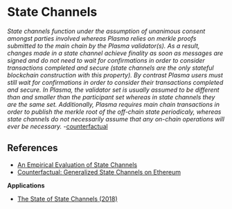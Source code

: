 # State Channels

*State channels function under the assumption of unanimous consent amongst parties involved whereas Plasma relies on merkle proofs submitted to the main chain by the Plasma validator(s). As a result, changes made in a state channel achieve finality as soon as messages are signed and do not need to wait for confirmations in order to consider transactions completed and secure (state channels are the only stateful blockchain construction with this property). By contrast Plasma users must still wait for confirmations in order to consider their transactions completed and secure. In Plasma, the validator set is usually assumed to be different than and smaller than the participant set whereas in state channels they are the same set. Additionally, Plasma requires main chain transactions in order to publish the merkle root of the off-chain state periodicaly, whereas state channels do not necessarily assume that any on-chain operations will ever be necessary.* -[counterfactual](https://www.counterfactual.com/statechannels/) 

## References

* [An Empirical Evaluation of State Channels](https://github.com/stonecoldpat/statechannels)
* [Counterfactual: Generalized State Channels on Ethereum](https://medium.com/statechannels/counterfactual-generalized-state-channels-on-ethereum-d38a36d25fc6)

**Applications**
* [The State of State Channels (2018)](https://blog.coinfund.io/the-state-of-state-channels-2018-edition-f5492134ab96)
